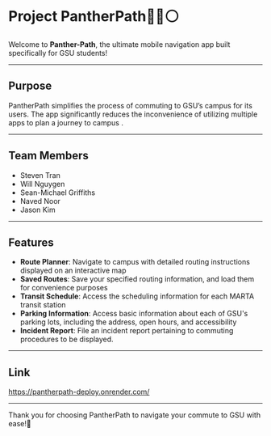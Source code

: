 # Project PantherPath🔵🔴⚪
Welcome to **Panther-Path**, the ultimate mobile navigation app built specifically for GSU students!

---

## Purpose
PantherPath simplifies the process of commuting to GSU’s campus for its users. The app significantly reduces the inconvenience of utilizing multiple apps to plan a journey to campus .

---

## Team Members
- Steven Tran
- Will Nguygen
- Sean-Michael Griffiths
- Naved Noor
- Jason Kim

---

## Features
- **Route Planner**: Navigate to campus with detailed routing instructions displayed on an interactive map
- **Saved Routes**: Save your specified routing information, and load them for convenience purposes
- **Transit Schedule**: Access the scheduling information for each MARTA transit station
- **Parking Information**: Access basic information about each of GSU's parking lots, including the address, open hours, and accessibility
- **Incident Report**: File an incident report pertaining to commuting procedures to be displayed.

---
## Link
https://pantherpath-deploy.onrender.com/

---

Thank you for choosing PantherPath to navigate your commute to GSU with ease!🐆
